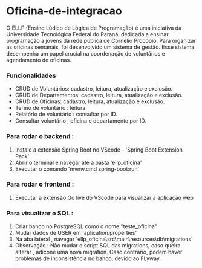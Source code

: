 # Oficina-de-integracao

O ELLP (Ensino Lúdico de Lógica de Programação) é uma iniciativa da Universidade Tecnológica Federal do Paraná, dedicada a ensinar programação a jovens da rede pública de Cornélio Procópio. Para organizar as oficinas semanais, foi desenvolvido um sistema de gestão. Esse sistema desempenha um papel crucial na coordenação de voluntários e agendamento de oficinas.

### Funcionalidades
- CRUD de Voluntários: cadastro, leitura, atualização e exclusão.
- CRUD de Departamentos: cadastro, leitura, atualização e exclusão.
- CRUD de Oficinas: cadastro, leitura, atualização e exclusão.
- Termo de voluntário : leitura.
- Relatório de voluntário : consultar por ID.
- Consultar voluntário , oficina e departamento por ID.

### Para rodar o backend :

1) Instale a extensão Spring Boot no VScode -  'Spring Boot Extension Pack'
2) Abrir o terminal e navegar até a pasta 'ellp_oficina'
3) Executar o comando 'mvnw.cmd spring-boot:run'

### Para rodar o frontend :
1) Executar a extensão Go live do VScode para visualizar a aplicação web

### Para visualizar o SQL : 
1) Criar banco no PostgreSQL como o nome "teste_oficina"
2) Mudar dados de USER em 'aplication.properties'
3) Na aba lateral , navegar 'ellp_oficina\src\main\resources\db\migrations'
4) Observação : Não mudar o script SQL das migrations, caso queira alterar , adicone uma nova migration. 
Caso contrário, podem haver problemas de inconsistência no banco, devido ao FLyway.



